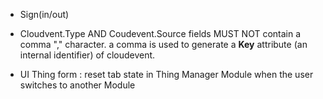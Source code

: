 - Sign(in/out)

- Cloudvent.Type AND Coudevent.Source fields MUST NOT contain a comma "," character. 
 a comma is used to generate a **Key** attribute (an internal identifier) of cloudevent.

- UI Thing form : reset tab state in Thing Manager Module  when the user switches to another Module